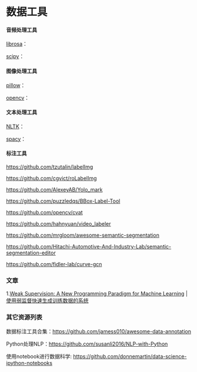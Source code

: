 # 数据工具
#### 音频处理工具

[librosa](https://github.com/jamess010/AIOpen/tree/master/data/tools/librosa)：

[scipy](https://github.com/jamess010/AIOpen/tree/master/data/tools/scipy)：

#### 图像处理工具

[pillow](https://github.com/jamess010/AIOpen/tree/master/data/tools/pillow)：

[opencv](https://github.com/jamess010/AIOpen/tree/master/data/tools/opencv)：

#### 文本处理工具

[NLTK](https://github.com/jamess010/AIOpen/tree/master/data/tools/NLTK)：

[spacy](https://github.com/jamess010/AIOpen/tree/master/data/tools/spacy)：

#### 标注工具

https://github.com/tzutalin/labelImg

https://github.com/cgvict/roLabelImg

https://github.com/AlexeyAB/Yolo_mark

https://github.com/puzzledqs/BBox-Label-Tool

https://github.com/opencv/cvat

https://github.com/hahnyuan/video_labeler

https://github.com/mrgloom/awesome-semantic-segmentation

https://github.com/Hitachi-Automotive-And-Industry-Lab/semantic-segmentation-editor

https://github.com/fidler-lab/curve-gcn

### 文章

1.[Weak Supervision: A New Programming Paradigm for Machine Learning](https://github.com/jamess010/AIOpen/blob/master/data/tools/Weak%20Supervision:%20A%20New%20Programming%20Paradigm%20for%20Machine%20Learning%20%7C%20SAIL%20Blog.pdf) | [使用弱监督快速生成训练数据的系统](https://github.com/HazyResearch/snorkel)

### 其它资源列表

数据标注工具合集：https://github.com/jamess010/awesome-data-annotation

Python处理NLP：https://github.com/susanli2016/NLP-with-Python

使用notebook进行数据科学: https://github.com/donnemartin/data-science-ipython-notebooks
